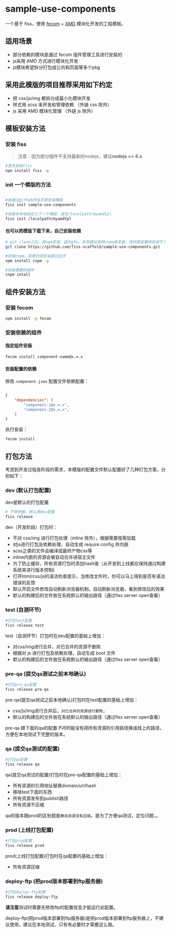 # sample-use-components

一个基于 fiss，使用 [fecom](https://github.com/icefox0801/fecom) + [AMD](https://github.com/amdjs/amdjs-api/blob/master/AMD.md) 模块化开发的工程模板。

## 适用场景
* 部分依赖的模块是通过 fecom 组件管理工具进行安装的
* js采用 AMD 方式进行模块化开发
* js模块希望拆分打包成公共和页面等多个pkg


## 采用此模版的项目推荐采用如下约定
* 把 css/js/img 都拆分成最小化模块开发
* 样式用 scss 来开发和管理依赖 （外链 css 除外）
* js 采用 AMD 模块化管理 （外链 js 除外）




## 模板安装方法

### 安装 fiss

>注意：因为部分插件不支持最新的nodejs，建议**nodejs <= 4.x**

```bash
#首先安装fiss
npm install fiss -g
```

### init 一个模版的方法
```bash

#或通过github的名字来安装模版
fiss init sample-use-components

#或者你本地自定义了一个模版，放在/localpath/myamdtpl
fiss init /localpath/myamdtpl
```
#### 也可以把模版下载下来，自己安装依赖
```bash
# git clone之后，用npm安装，因为gfw，非常建议使用cnpm来安装，否则某些模块安装不了
git clone https://github.com/fiss-scaffold/sample-use-components.git

#安装cnpm，如果已经安装跳过此步
npm install cnpm -g

#安装需要的插件
cnpm intall

```

## 组件安装方法

### 安装 fecom

```bash
npm install -g fecom
```


### 安装依赖的组件

#### 指定组件安装

```bash
fecom install component-name@x.x.x
```


#### 安装配置的依赖

修改 `component.json` 配置文件依赖配置：

```json

{
	"dependencies": [
        "component-1@x.x.x",
        "component-2@x.x.x",
    ]
}

```

执行安装：

```bash
fecom install
```


## 打包方法

考虑到开发过程各阶段的需求，本模版的配置文件默认配置好了几种打包方案，分别如下：

### dev (默认打包配置)

dev是默认的打包配置
```bash
# 不带参数，默认用dev配置
fiss release
```

dev（开发阶段）打包时：
 * 不对 css/img 进行打包处理（inline 除外），根据需要按需加载
 * 对js进行打包及依赖处理，自动生成 require.config 并内嵌
 * scss之类的文件会编译成最终产物css等
 * inline内嵌的资源会被自动合并进宿主文件
 * 为了防止缓存，所有资源打包时添加hash值（从开发到上线都应保持通过构建系统来进行版本控制)
 * 打开html/css/js的语法检查提示，当修改文件时，你可以马上得到是否有语法错误的反馈
 * 默认开启文件修改自动刷新浏览器机制，自动刷新浏览器，看到修改后的效果
 * 默认的构建后的文件放在系统默认的输出路径（通过fiss server open查看）

### test (自测环节)
```bash
#打包test配置
fiss release test
```
test（自测环节）打包时在dev配置的基础上增加：
 * 对css/img进行合并，对已合并的资源不删除
 * 根据对 js 进行打包及依赖处理，自动生成 boot 文件
 * 默认的构建后的文件放在系统默认的输出路径（通过fiss server open查看）

### pre-qa (提交qa测试之前本地确认)
```bash
#打包pre-qa配置
fiss release pre-qa
```
pre-qa(提交qa测试之前本地确认)打包时在test配置的基础上增加：
 * css/js/img进行合并后，`对已合并的资源进行删除`，
 * 默认的构建后的文件放在系统默认的输出路径（通过fiss server open查看）

pre-qa 跟下面的qa的配置*不同的*是没有把所有资源的引用路径换成线上的路径，方便在本地测试下完整的版本。


### qa (提交qa测试的配置)
```bash
#打包qa配置
fiss release qa
```
qa(提交qa测试的配置)打包时在pre-qa配置的基础上增加：
 * 所有资源的引用地址替换domain/url/hash
 * 移除test下面的东西
 * 所有资源发布到publish路径
 * 所有资源不压缩

qa的版本跟prod的区别就是`静态资源没有压缩`，是为了方便qa测试，定位问题，。


### prod (上线打包配置)
```bash
#打包prod配置
fiss release prod
```
prod(上线打包配置)打包时在qa配置的基础上增加：
 * 所有资源压缩

### deploy-ftp (把prod版本部署到ftp服务器)
```bash
#打包deploy-ftp配置
fiss release deploy-ftp
```
**请注意**测试时需要先修改ftp的配置信息才能运行此配置。

deploy-ftp(把prod版本部署到ftp服务器)是把prod版本部署到ftp服务器上，不建议使用，建议在本地测试，只有有必要时才需要这么做。





